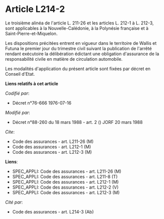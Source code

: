 # Article L214-2

Le troisième alinéa de l'article L. 211-26 et les articles L. 212-1 à L. 212-3, sont applicables à la Nouvelle-Calédonie, à
la Polynésie française et à Saint-Pierre-et-Miquelon.

Les dispositions précitées entrent en vigueur dans le territoire de Wallis et Futuna le premier jour du trimestre civil
suivant la publication de l'arrêté rendant exécutoire la délibération édictant une obligation d'assurance de la
responsabilité civile en matière de circulation automobile.

Les modalités d'application du présent article sont fixées par décret en Conseil d'Etat.

**Liens relatifs à cet article**

_Codifié par_:

  - Décret n°76-666 1976-07-16

_Modifié par_:

  - Décret n°88-260 du 18 mars 1988 - art. 2 () JORF 20 mars 1988

_Cite_:

  - Code des assurances - art. L211-26 (M)
  - Code des assurances - art. L212-1 (M)
  - Code des assurances - art. L212-3 (M)

**Liens**:

  - SPEC_APPLI: Code des assurances - art. L211-26 (M)
  - SPEC_APPLI: Code des assurances - art. L211-8 (T)
  - SPEC_APPLI: Code des assurances - art. L212-1 (M)
  - SPEC_APPLI: Code des assurances - art. L212-2 (V)
  - SPEC_APPLI: Code des assurances - art. L212-3 (M)

_Cité par_:

  - Code des assurances - art. L214-3 (Ab)
